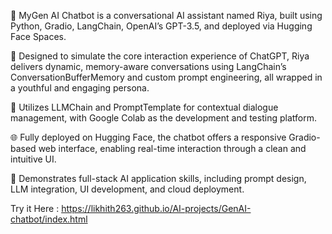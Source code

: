 🚀 MyGen AI Chatbot is a conversational AI assistant named Riya, built using Python, Gradio, LangChain, OpenAI’s GPT-3.5, and deployed via Hugging Face Spaces.

💬 Designed to simulate the core interaction experience of ChatGPT, Riya delivers dynamic, memory-aware conversations using LangChain’s ConversationBufferMemory and custom prompt engineering, all wrapped in a youthful and engaging persona.

🧠 Utilizes LLMChain and PromptTemplate for contextual dialogue management, with Google Colab as the development and testing platform.

🌐 Fully deployed on Hugging Face, the chatbot offers a responsive Gradio-based web interface, enabling real-time interaction through a clean and intuitive UI.

🧩 Demonstrates full-stack AI application skills, including prompt design, LLM integration, UI development, and cloud deployment.

Try it Here : https://likhith263.github.io/AI-projects/GenAI-chatbot/index.html
